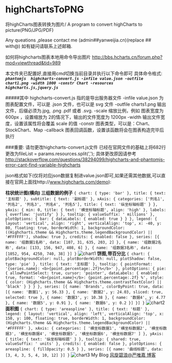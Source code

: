 # highChartsToPNG
将highCharts图表转换为图片/ A program to convert highCharts to picture(PNG/JPG/PDF) 

Any queations ,please contact me (admin##yanweijia.cn)(replace ## with@)
如有疑问请联系上述邮箱.

如何将highcharts图表本地用命令导出图片
http://bbs.hcharts.cn/forum.php?mod=viewthread&tid=989

本文件夹已配置好,直接用cmd切换当前目录并执行以下命令即可
具体命令格式:
***`phantomjs  highcharts-convert.js -infile value.json -outfile chart1.png -width 1000 -constr Chart -resources highcharts.js,jquery.js`***

#####其中
highcharts-convert.js  指的是导出服务器文件
-infile value.json     为图表配置文件，可以是 .json 文件，也可以是 svg 文件
-outfile charts1.png     输出文件，后缀必须为.jpg, .png .pdf 或者 .svg.
-scale                          缩放比例，例如 图表宽度为 600px ，设置缩放为 2的情况下，输出的文件宽度为 1200px
-width                          输出文件宽度，设置该属性将会覆盖 scale 的值
-constr                        图表类型，可以是：Chart、StockChart、Map
-callback                     图表回调函数，设置该函数将会在图表构造完毕后执行



###重要:
请勿更改highcharts-convert.js文件
已经在官网文件的基础上将682行更改为fileList = params.resources.split('\,');
具体更改原因请参考
http://stackoverflow.com/questions/38294099/highcharts-and-phantomjs-error-cant-find-variable-highcharts


json格式如下(仅将对应json数据复制进value.json即可,如果还需其他数据,可以直接在官网上面找http://www.highcharts.com/demo):


**柱状统计图(横向) 三组数据的例子**
`{
	chart: {
		type: 'bar'
	},
	title: {
		text: '主标题'
	},
	subtitle: {
		text: '副标题'
	},
	xAxis: {
		categories: ['列名1', '列名2', '列名3', '列名4', '列名5'],
		title: {
		text: '纵坐标轴标题'
		}
	},
	yAxis: {
		min: 0,
		title: {
			text: '横坐标轴标题',
			align: 'high'
		},
		labels: {
		overflow: 'justify'
		}
	},
	tooltip: {
		valueSuffix: ' millions'
	},
	plotOptions: {
		bar: {
		dataLabels: {
			enabled: true
		}
		}
	},
	legend: {
		layout: 'vertical',
		align: 'right',
		verticalAlign: 'top',
		x: -40,
		y: 80,
		floating: true,
		borderWidth: 1,
		backgroundColor: ((Highcharts.theme && Highcharts.theme.legendBackgroundColor) || '#FFFFFF'),
		shadow: true
	},
	credits: {
		enabled: false
	},
	series: [{
		name: '组数据1名称',
		data: [107, 31, 635, 203, 2]
	}, {
		name: '组数据2名称',
		data: [133, 156, 947, 408, 6]
	}, {
		name: '组数据3名称',
		data: [1052, 954, 4250, 740, 38]
	}]
}`
![chart1](https:/github.com/yanweijia/highChartsToPNG/READMEFILE/chart1.png)
**饼图,带百分比**
`{
	chart: {
		plotBackgroundColor: null,
		plotBorderWidth: null,
		plotShadow: false,
		type: 'pie'
	},
	title: {
		text: '主标题'
	},
	tooltip: {
		pointFormat: '{series.name}: <b>{point.percentage:.2f}%</b>'
	},
	plotOptions: {
		pie: {
		allowPointSelect: true,
		cursor: 'pointer',
		dataLabels: {
			enabled: true,
			format: '<b>{point.name}</b>: {point.percentage:.2f} %',
			style: {
			color: (Highcharts.theme && Highcharts.theme.contrastTextColor) || 'black'
			}
		}
		}
	},
	series: [{
		name: 'Brands',
		colorByPoint: true,
		data: [{
		name: '数据1',
		y: 56.33
		}, {
		name: '数据2',
		y: 24.03,
		sliced: true,
		selected: true
		}, {
		name: '数据3',
		y: 10.38
		}, {
		name: '数据4',
		y: 4.77
		}, {
		name: '数据5',
		y: 0.91
		}, {
		name: '数据6',
		y: 0.2
		}]
	}]
}`
![chart2](https:/github.com/yanweijia/highChartsToPNG/READMEFILE/chart2.png)
**面积图**
`{
	chart: {
		type: 'areaspline'
	},
	title: {
		text: '标题'
	},
	legend: {
		layout: 'vertical',
		align: 'left',
		verticalAlign: 'top',
		x: 150,
		y: 100,
		floating: true,
		borderWidth: 1,
		backgroundColor: (Highcharts.theme && Highcharts.theme.legendBackgroundColor) || '#FFFFFF'
	},
	xAxis: {
		categories: [
		'横坐标数据1',
		'横坐标数据2',
		'横坐标数据3',
		'横坐标数据4',
		'横坐标数据5',
		'横坐标数据6',
		'横坐标数据7'
		]
	},
	yAxis: {
		title: {
		text: '纵坐标轴标题'
		}
	},
	tooltip: {
		shared: true,
		valueSuffix: ' units'
	},
	credits: {
		enabled: false
	},
	plotOptions: {
		areaspline: {
		fillOpacity: 0.5
		}
	},
	series: [{
		name: '曲线标题',
		data: [3, 4, 3, 5, 4, 10, 12]
	}]
}`
![chart3](https:/github.com/yanweijia/highChartsToPNG/READMEFILE/chart3.png)
My Blog
[风旋碧浪@严唯嘉 博客]( http://www.yanweijia.cn/2016/08/03/highchartstopng/)
